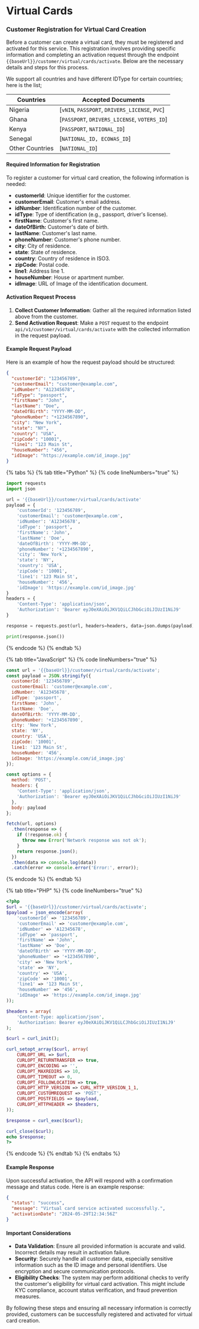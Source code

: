 # Virtual Cards

### Customer Registration for Virtual Card Creation

Before a customer can create a virtual card, they must be registered and activated for this service. This registration involves providing specific information and completing an activation request through the endpoint `{{baseUrl}}/customer/virtual/cards/activate`. Below are the necessary details and steps for this process.

We support all countries and have different IDType for certain countries; here is the list;

| Countries       | Accepted Documents                              |
| --------------- | ----------------------------------------------- |
| Nigeria         | \[`vNIN`, `PASSPORT`, `DRIVERS_LICENSE`, `PVC`] |
| Ghana           | \[`PASSPORT`, `DRIVERS_LICENSE`, `VOTERS_ID`]   |
| Kenya           | \[`PASSPORT`, `NATIONAL_ID`]                    |
| Senegal         | \[`NATIONAL_ID, ECOWAS_ID`]                     |
| Other Countries | \[`NATIONAL_ID`]                                |

#### Required Information for Registration

To register a customer for virtual card creation, the following information is needed:

* **customerId**: Unique identifier for the customer.
* **customerEmail**: Customer's email address.
* **idNumber**: Identification number of the customer.
* **idType**: Type of identification (e.g., passport, driver's license).
* **firstName**: Customer's first name.
* **dateOfBirth:** Customer's date of birth.
* **lastName**: Customer's last name.
* **phoneNumber**: Customer's phone number.
* **city**: City of residence.
* **state**: State of residence.
* **country**: Country of residence in ISO3.
* **zipCode**: Postal code.
* **line1**: Address line 1.
* **houseNumber**: House or apartment number.
* **idImage**: URL of Image of the identification document.

#### Activation Request Process

1. **Collect Customer Information**: Gather all the required information listed above from the customer.
2. **Send Activation Request**: Make a `POST` request to the endpoint `api/v1/customer/virtual/cards/activate` with the collected information in the request payload.

#### Example Request Payload

Here is an example of how the request payload should be structured:

```json
{
  "customerId": "123456789",
  "customerEmail": "customer@example.com",
  "idNumber": "A12345678",
  "idType": "passport",
  "firstName": "John",
  "lastName": "Doe",
  "dateOfBirth": "YYYY-MM-DD",
  "phoneNumber": "+1234567890",
  "city": "New York",
  "state": "NY",
  "country": "USA",
  "zipCode": "10001",
  "line1": "123 Main St",
  "houseNumber": "456",
  "idImage": "https://example.com/id_image.jpg"
}

```

{% tabs %}
{% tab title="Python" %}
{% code lineNumbers="true" %}
```python
import requests
import json

url = '{{baseUrl}}/customer/virtual/cards/activate'
payload = {
    'customerId': '123456789',
    'customerEmail': 'customer@example.com',
    'idNumber': 'A12345678',
    'idType': 'passport',
    'firstName': 'John',
    'lastName': 'Doe',
    'dateOfBirth': 'YYYY-MM-DD',
    'phoneNumber': '+1234567890',
    'city': 'New York',
    'state': 'NY',
    'country': 'USA',
    'zipCode': '10001',
    'line1': '123 Main St',
    'houseNumber': '456',
    'idImage': 'https://example.com/id_image.jpg'
}
headers = {
    'Content-Type': 'application/json',
    'Authorization': 'Bearer eyJ0eXAiOiJKV1QiLCJhbGciOiJIUzI1NiJ9'
}

response = requests.post(url, headers=headers, data=json.dumps(payload))

print(response.json())

```
{% endcode %}
{% endtab %}

{% tab title="JavaScript" %}
{% code lineNumbers="true" %}
```javascript
const url = '{{baseUrl}}/customer/virtual/cards/activate';
const payload = JSON.stringify({
  customerId: '123456789',
  customerEmail: 'customer@example.com',
  idNumber: 'A12345678',
  idType: 'passport',
  firstName: 'John',
  lastName: 'Doe',
  dateOfBirth: 'YYYY-MM-DD',
  phoneNumber: '+1234567890',
  city: 'New York',
  state: 'NY',
  country: 'USA',
  zipCode: '10001',
  line1: '123 Main St',
  houseNumber: '456',
  idImage: 'https://example.com/id_image.jpg'
});

const options = {
  method: 'POST',
  headers: {
    'Content-Type': 'application/json',
    'Authorization': 'Bearer eyJ0eXAiOiJKV1QiLCJhbGciOiJIUzI1NiJ9'
  },
  body: payload
};

fetch(url, options)
  .then(response => {
    if (!response.ok) {
      throw new Error('Network response was not ok');
    }
    return response.json();
  })
  .then(data => console.log(data))
  .catch(error => console.error('Error:', error));

```
{% endcode %}
{% endtab %}

{% tab title="PHP" %}
{% code lineNumbers="true" %}
```php
<?php
$url = '{{baseUrl}}/customer/virtual/cards/activate';
$payload = json_encode(array(
    'customerId' => '123456789',
    'customerEmail' => 'customer@example.com',
    'idNumber' => 'A12345678',
    'idType' => 'passport',
    'firstName' => 'John',
    'lastName' => 'Doe',
    'dateOfBirth' => 'YYYY-MM-DD',
    'phoneNumber' => '+1234567890',
    'city' => 'New York',
    'state' => 'NY',
    'country' => 'USA',
    'zipCode' => '10001',
    'line1' => '123 Main St',
    'houseNumber' => '456',
    'idImage' => 'https://example.com/id_image.jpg'
));

$headers = array(
    'Content-Type: application/json',
    'Authorization: Bearer eyJ0eXAiOiJKV1QiLCJhbGciOiJIUzI1NiJ9'
);

$curl = curl_init();

curl_setopt_array($curl, array(
    CURLOPT_URL => $url,
    CURLOPT_RETURNTRANSFER => true,
    CURLOPT_ENCODING => '',
    CURLOPT_MAXREDIRS => 10,
    CURLOPT_TIMEOUT => 0,
    CURLOPT_FOLLOWLOCATION => true,
    CURLOPT_HTTP_VERSION => CURL_HTTP_VERSION_1_1,
    CURLOPT_CUSTOMREQUEST => 'POST',
    CURLOPT_POSTFIELDS => $payload,
    CURLOPT_HTTPHEADER => $headers,
));

$response = curl_exec($curl);

curl_close($curl);
echo $response;
?>

```
{% endcode %}
{% endtab %}
{% endtabs %}

#### Example Response

Upon successful activation, the API will respond with a confirmation message and status code. Here is an example response:

```json
{
  "status": "success",
  "message": "Virtual card service activated successfully.",
  "activationDate": "2024-05-29T12:34:56Z"
}
```

#### Important Considerations

* **Data Validation**: Ensure all provided information is accurate and valid. Incorrect details may result in activation failure.
* **Security**: Securely handle all customer data, especially sensitive information such as the ID image and personal identifiers. Use encryption and secure communication protocols.
* **Eligibility Checks**: The system may perform additional checks to verify the customer's eligibility for virtual card activation. This might include KYC compliance, account status verification, and fraud prevention measures.

By following these steps and ensuring all necessary information is correctly provided, customers can be successfully registered and activated for virtual card creation.
